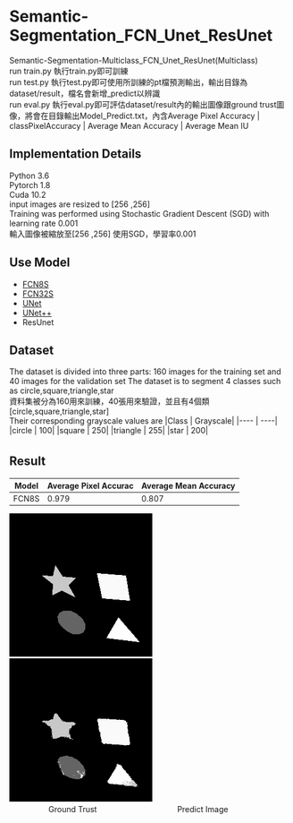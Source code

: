 # Semantic-Segmentation_FCN_Unet_ResUnet
Semantic-Segmentation-Multiclass_FCN_Unet_ResUnet(Multiclass)  
run train.py 執行train.py即可訓練  
run test.py   執行test.py即可使用所訓練的pt檔預測輸出，輸出目錄為dataset/result，檔名會新增_predict以辨識  
run eval.py   執行eval.py即可評估dataset/result內的輸出圖像跟ground trust圖像，將會在目錄輸出Model_Predict.txt，內含Average Pixel Accuracy | classPixelAccuracy | Average Mean Accuracy | Average Mean IU    
  
## **Implementation Details**  
Python 3.6  
Pytorch 1.8  
Cuda 10.2  
input images are resized to [256 ,256]   
Training was performed using Stochastic Gradient Descent (SGD) with learning rate 0.001    
輸入圖像被縮放至[256 ,256]   使用SGD，學習率0.001  

## **Use Model**  
+ [FCN8S](https://github.com/bat67/pytorch-FCN-easiest-demo)
+ [FCN32S](https://github.com/bat67/pytorch-FCN-easiest-demo)
+ [UNet](https://medium.com/analytics-vidhya/pytorch-implementation-of-semantic-segmentation-for-single-class-from-scratch-81f96643c98c)  
+ [UNet++](https://github.com/4uiiurz1/pytorch-nested-unet)
+ ResUnet  

## **Dataset**  
The dataset is divided into three parts: 160 images for the training set and 40 images for the validation set
The dataset is to segment 4 classes such as circle,square,triangle,star  
資料集被分為160用來訓練，40張用來驗證，並且有4個類[circle,square,triangle,star]  
Their corresponding grayscale values are
|Class | Grayscale|
|---- | ----|
|circle | 100|
|square |  250|
|triangle |  255|
|star |  200| 
  
## **Result**  　　
|Model | Average Pixel Accurac|Average Mean Accuracy|
|---- | ----|----|
|FCN8S | 0.979|0.807|  

![images](dataset/data_shape/vaild_annot_mask/162.json_mask.png)  ![images](dataset/result/162.json_mask.png_predict.png)  
　　　　　Ground Trust 　　　　　　　　　　Predict Image

